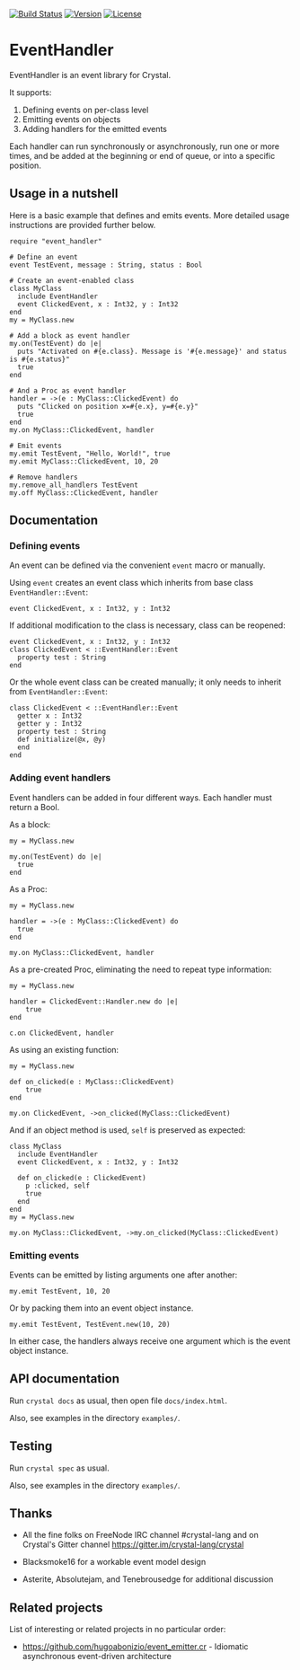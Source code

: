 [![Build Status](https://travis-ci.com/crystallabs/event_handler.svg?branch=master)](https://travis-ci.com/crystallabs/event_handler)
[![Version](https://img.shields.io/github/tag/crystallabs/event_handler.svg?maxAge=360)](https://github.com/crystallabs/event_handler/releases/latest)
[![License](https://img.shields.io/github/license/crystallabs/event_handler.svg)](https://github.com/crystallabs/event_handler/blob/master/LICENSE)

# EventHandler

EventHandler is an event library for Crystal.

It supports:

1. Defining events on per-class level
1. Emitting events on objects
1. Adding handlers for the emitted events

Each handler can run synchronously or asynchronously, run one or more times,
and be added at the beginning or end of queue, or into a specific position.

## Usage in a nutshell

Here is a basic example that defines and emits events. More detailed usage instructions are provided further below.

```crystal
require "event_handler"

# Define an event
event TestEvent, message : String, status : Bool

# Create an event-enabled class
class MyClass
  include EventHandler
  event ClickedEvent, x : Int32, y : Int32
end
my = MyClass.new

# Add a block as event handler
my.on(TestEvent) do |e|
  puts "Activated on #{e.class}. Message is '#{e.message}' and status is #{e.status}"
  true
end

# And a Proc as event handler
handler = ->(e : MyClass::ClickedEvent) do
  puts "Clicked on position x=#{e.x}, y=#{e.y}"
  true
end
my.on MyClass::ClickedEvent, handler

# Emit events
my.emit TestEvent, "Hello, World!", true
my.emit MyClass::ClickedEvent, 10, 20

# Remove handlers
my.remove_all_handlers TestEvent
my.off MyClass::ClickedEvent, handler
```

## Documentation

### Defining events

An event can be defined via the convenient `event` macro or manually.

Using `event` creates an event class which inherits from base class `EventHandler::Event`:

```crystal
event ClickedEvent, x : Int32, y : Int32
```

If additional modification to the class is necessary, class can be reopened:

```crystal
event ClickedEvent, x : Int32, y : Int32
class ClickedEvent < ::EventHandler::Event
  property test : String
end
```

Or the whole event class can be created manually; it only needs to inherit from `EventHandler::Event`:

```crystal
class ClickedEvent < ::EventHandler::Event
  getter x : Int32
  getter y : Int32
  property test : String
  def initialize(@x, @y)
  end
end
```

### Adding event handlers

Event handlers can be added in four different ways. Each handler must return a Bool.

As a block:

```crystal
my = MyClass.new

my.on(TestEvent) do |e|
  true
end
```

As a Proc:

```crystal
my = MyClass.new

handler = ->(e : MyClass::ClickedEvent) do
  true
end

my.on MyClass::ClickedEvent, handler
```

As a pre-created Proc, eliminating the need to repeat type information:

```crystal
my = MyClass.new

handler = ClickedEvent::Handler.new do |e|
	true
end

c.on ClickedEvent, handler
```

As using an existing function:

```crystal
my = MyClass.new

def on_clicked(e : MyClass::ClickedEvent)
	true
end

my.on ClickedEvent, ->on_clicked(MyClass::ClickedEvent)
```

And if an object method is used, `self` is preserved as expected:

```crystal
class MyClass
  include EventHandler
  event ClickedEvent, x : Int32, y : Int32

  def on_clicked(e : ClickedEvent)
    p :clicked, self
    true
  end
end
my = MyClass.new

my.on MyClass::ClickedEvent, ->my.on_clicked(MyClass::ClickedEvent)
```

### Emitting events

Events can be emitted by listing arguments one after another:

```crystal
my.emit TestEvent, 10, 20
```

Or by packing them into an event object instance.

```crystal
my.emit TestEvent, TestEvent.new(10, 20)
```

In either case, the handlers always receive one argument which is the event object instance.

## API documentation

Run `crystal docs` as usual, then open file `docs/index.html`.

Also, see examples in the directory `examples/`.

## Testing

Run `crystal spec` as usual.

Also, see examples in the directory `examples/`.

## Thanks

* All the fine folks on FreeNode IRC channel #crystal-lang and on Crystal's Gitter channel https://gitter.im/crystal-lang/crystal

* Blacksmoke16 for a workable event model design

* Asterite, Absolutejam, and Tenebrousedge for additional discussion

## Related projects

List of interesting or related projects in no particular order:

- https://github.com/hugoabonizio/event_emitter.cr - Idiomatic asynchronous event-driven architecture
